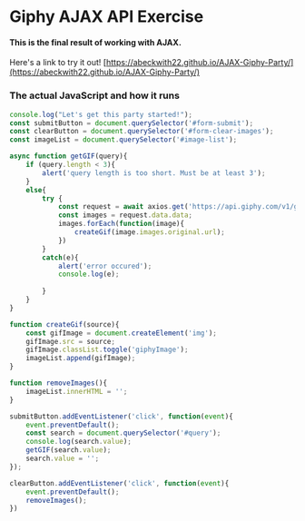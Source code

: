 # Giphy AJAX API Exercise

#### This is the final result of working with AJAX.

Here's a link to try it out! [https://abeckwith22.github.io/AJAX-Giphy-Party/](https://abeckwith22.github.io/AJAX-Giphy-Party/)

### The actual JavaScript and how it runs 
```js
console.log("Let's get this party started!");
const submitButton = document.querySelector('#form-submit');
const clearButton = document.querySelector('#form-clear-images');
const imageList = document.querySelector('#image-list');

async function getGIF(query){
    if (query.length < 3){
        alert('query length is too short. Must be at least 3');
    }
    else{
        try {
            const request = await axios.get('https://api.giphy.com/v1/gifs/search', {params: {api_key: "Ozsv6SvE0Xrcg8KcjgFpRZVyBqGem4gg", q: query, limit: 1}});
            const images = request.data.data;
            images.forEach(function(image){
                createGif(image.images.original.url);
            })
        }
        catch(e){
            alert('error occured');
            console.log(e);
    
        }
    }
}

function createGif(source){
    const gifImage = document.createElement('img');
    gifImage.src = source;
    gifImage.classList.toggle('giphyImage');
    imageList.append(gifImage);
}

function removeImages(){
    imageList.innerHTML = '';
}

submitButton.addEventListener('click', function(event){
    event.preventDefault();
    const search = document.querySelector('#query');
    console.log(search.value);
    getGIF(search.value);
    search.value = '';
});

clearButton.addEventListener('click', function(event){
    event.preventDefault();
    removeImages();
})
```
